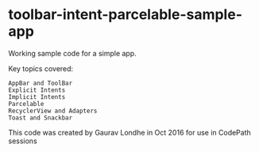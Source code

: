 # toolbar-intent-parcelable-sample-app

Working sample code for a simple app. 

Key topics covered:

	AppBar and ToolBar
	Explicit Intents
	Implicit Intents
	Parcelable
	RecyclerView and Adapters
	Toast and Snackbar

This code was created by Gaurav Londhe in Oct 2016 for use in CodePath sessions
